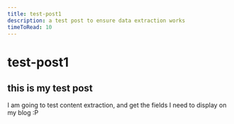 ```yaml
---
title: test-post1
description: a test post to ensure data extraction works
timeToRead: 10
---
```

# test-post1
## this is my test post
I am going to test content extraction, and get the fields I need to display on my blog :P